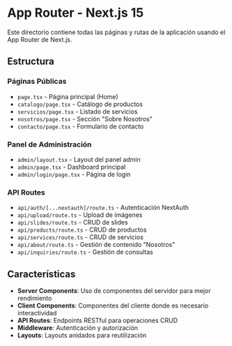 # App Router - Next.js 15

Este directorio contiene todas las páginas y rutas de la aplicación usando el App Router de Next.js.

## Estructura

### Páginas Públicas

- `page.tsx` - Página principal (Home)
- `catalogo/page.tsx` - Catálogo de productos
- `servicios/page.tsx` - Listado de servicios
- `nosotros/page.tsx` - Sección "Sobre Nosotros"
- `contacto/page.tsx` - Formulario de contacto

### Panel de Administración

- `admin/layout.tsx` - Layout del panel admin
- `admin/page.tsx` - Dashboard principal
- `admin/login/page.tsx` - Página de login

### API Routes

- `api/auth/[...nextauth]/route.ts` - Autenticación NextAuth
- `api/upload/route.ts` - Upload de imágenes
- `api/slides/route.ts` - CRUD de slides
- `api/products/route.ts` - CRUD de productos
- `api/services/route.ts` - CRUD de servicios
- `api/about/route.ts` - Gestión de contenido "Nosotros"
- `api/inquiries/route.ts` - Gestión de consultas

## Características

- **Server Components**: Uso de componentes del servidor para mejor rendimiento
- **Client Components**: Componentes del cliente donde es necesario interactividad
- **API Routes**: Endpoints RESTful para operaciones CRUD
- **Middleware**: Autenticación y autorización
- **Layouts**: Layouts anidados para reutilización
